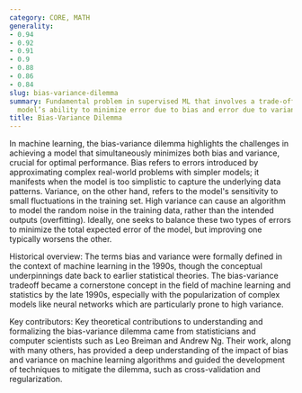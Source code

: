```yaml
---
category: CORE, MATH
generality:
- 0.94
- 0.92
- 0.91
- 0.9
- 0.88
- 0.86
- 0.84
slug: bias-variance-dilemma
summary: Fundamental problem in supervised ML that involves a trade-off between a
  model’s ability to minimize error due to bias and error due to variance.
title: Bias-Variance Dilemma
---
```


In machine learning, the bias-variance dilemma highlights the challenges in achieving a model that simultaneously minimizes both bias and variance, crucial for optimal performance. Bias refers to errors introduced by approximating complex real-world problems with simpler models; it manifests when the model is too simplistic to capture the underlying data patterns. Variance, on the other hand, refers to the model's sensitivity to small fluctuations in the training set. High variance can cause an algorithm to model the random noise in the training data, rather than the intended outputs (overfitting). Ideally, one seeks to balance these two types of errors to minimize the total expected error of the model, but improving one typically worsens the other.

Historical overview:
The terms bias and variance were formally defined in the context of machine learning in the 1990s, though the conceptual underpinnings date back to earlier statistical theories. The bias-variance tradeoff became a cornerstone concept in the field of machine learning and statistics by the late 1990s, especially with the popularization of complex models like neural networks which are particularly prone to high variance.

Key contributors:
Key theoretical contributions to understanding and formalizing the bias-variance dilemma came from statisticians and computer scientists such as Leo Breiman and Andrew Ng. Their work, along with many others, has provided a deep understanding of the impact of bias and variance on machine learning algorithms and guided the development of techniques to mitigate the dilemma, such as cross-validation and regularization.